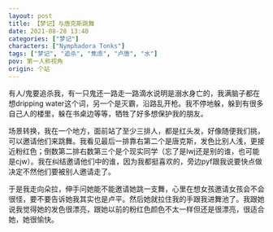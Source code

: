 ```yaml
---
layout: post
title: 【梦记】与唐克斯跳舞
date: 2021-08-28 13:40
categories: ["梦记"]
characters: ["Nymphadora Tonks"]
tags: ["梦记", "追杀", "焦虑", "卢唐", "水"]
pov: 第一人称视角
origin: 个站
---
```


有人/鬼要追杀我，有一只鬼还一路走一路滴水说明是溺水身亡的，我满脑子都在想dripping water这个词，另一个是灭霸，沿路乱开枪。我不停地躲，躲到有很多自己人的楼里，躲在书桌边等等，牺牲了好多想保护我的朋友。

场景转换，我在一个地方，面前站了至少三排人，都是红头发，好像随便我们挑，可以邀请他们来跳舞。我看见最后一排靠右第二个是唐克斯，发色比别人浅，更接近粉红色；倒数第二排右数第三个是个现实同学（忘了是lwj还是别的谁，也可能是cjw）。我在纠结邀请他们中的谁，因为我都挺喜欢的，旁边pyf跟我说要快点做决定不然他们要被别人邀请走了。

于是我走向朵拉，伸手问她能不能邀请她跳一支舞，心里在想女孩邀请女孩会不会很怪，要不要告诉她我其实也是卢平。然后她就拉住我的手跟我进舞池了。我跟她说我觉得她的发色很漂亮，跟她以前的粉红色颜色不太一样但还是很漂亮，很适合她，她很愉快。

